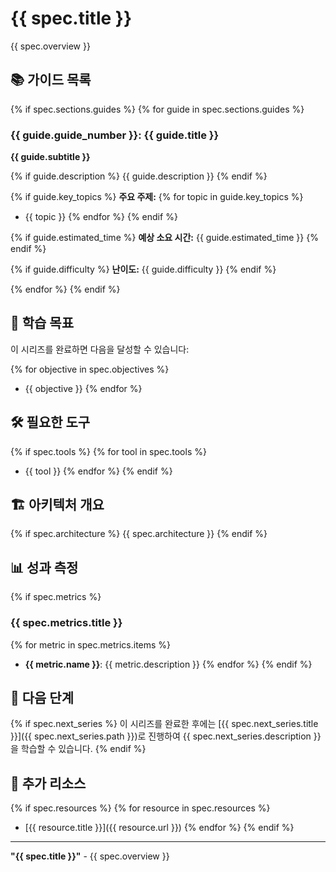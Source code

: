 # {{ spec.title }}

{{ spec.overview }}

## 📚 가이드 목록

{% if spec.sections.guides %}
{% for guide in spec.sections.guides %}
### {{ guide.guide_number }}: {{ guide.title }}
**{{ guide.subtitle }}**

{% if guide.description %}
{{ guide.description }}
{% endif %}

{% if guide.key_topics %}
**주요 주제:**
{% for topic in guide.key_topics %}
- {{ topic }}
{% endfor %}
{% endif %}

{% if guide.estimated_time %}
**예상 소요 시간:** {{ guide.estimated_time }}
{% endif %}

{% if guide.difficulty %}
**난이도:** {{ guide.difficulty }}
{% endif %}

{% endfor %}
{% endif %}

## 🎯 학습 목표

이 시리즈를 완료하면 다음을 달성할 수 있습니다:

{% for objective in spec.objectives %}
- {{ objective }}
{% endfor %}

## 🛠️ 필요한 도구

{% if spec.tools %}
{% for tool in spec.tools %}
- {{ tool }}
{% endfor %}
{% endif %}

## 🏗️ 아키텍처 개요

{% if spec.architecture %}
{{ spec.architecture }}
{% endif %}

## 📊 성과 측정

{% if spec.metrics %}
### {{ spec.metrics.title }}

{% for metric in spec.metrics.items %}
- **{{ metric.name }}**: {{ metric.description }}
{% endfor %}
{% endif %}

## 🚀 다음 단계

{% if spec.next_series %}
이 시리즈를 완료한 후에는 [{{ spec.next_series.title }}]({{ spec.next_series.path }})로 진행하여 {{ spec.next_series.description }}을 학습할 수 있습니다.
{% endif %}

## 📖 추가 리소스

{% if spec.resources %}
{% for resource in spec.resources %}
- [{{ resource.title }}]({{ resource.url }})
{% endfor %}
{% endif %}

---

**"{{ spec.title }}"** - {{ spec.overview }}